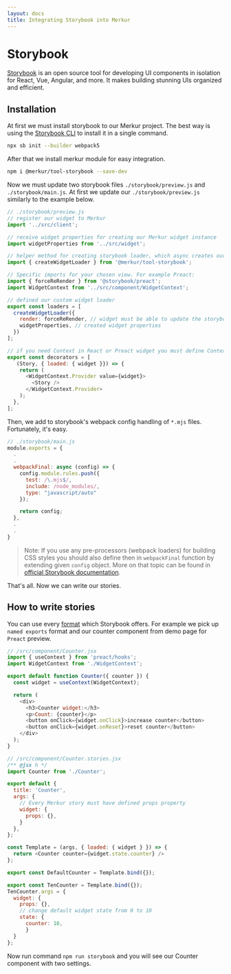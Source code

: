 ```yaml
---
layout: docs
title: Integrating Storybook into Merkur
---
```


# Storybook

[Storybook](https://storybook.js.org/) is an open source tool for developing UI components in isolation for React, Vue, Angular, and more. It makes building stunning UIs organized and efficient.

## Installation

At first we must install storybook to our Merkur project. The best way is using the [Storybook CLI](https://storybook.js.org/docs/react/get-started/install) to install it in a single command.

```bash
npx sb init --builder webpack5
```

After that we install merkur module for easy integration.

```bash
npm i @merkur/tool-storybook --save-dev
```

Now we must update two storybook files `./storybook/preview.js` and `./storybook/main.js`. At first we update our `./storybook/preview.js` similarly to the example below.

```javascript
// ./storybook/preview.js
// register our widget to Merkur
import '../src/client';

// receive widget properties for creating our Merkur widget instance
import widgetProperties from '../src/widget';

// helper method for creating storybook loader, which async creates our widget instance.
import { createWidgetLoader } from '@merkur/tool-storybook';

// Specific imports for your chosen view. For example Preact:
import { forceReRender } from '@storybook/preact';
import WidgetContext from '../src/component/WidgetContext';

// defined our custom widget loader
export const loaders = [
  createWidgetLoader({
    render: forceReRender, // widget must be able to update the storybook playground
    widgetProperties, // created widget properties
  })
];

// if you need Context in React or Preact widget you must define Context Provider.
export const decorators = [
   (Story, { loaded: { widget }}) => {
    return (
      <WidgetContext.Provider value={widget}>
        <Story />
      </WidgetContext.Provider>
    );
  },
];
```

Then, we add to storybook's webpack config handling of `*.mjs` files. Fortunately, it's easy.

```javascript
// ./storybook/main.js
module.exports = {
  .
  .
  webpackFinal: async (config) => {
    config.module.rules.push({
      test: /\.mjs$/,
      include: /node_modules/,
      type: "javascript/auto"
    });

    return config;
  },
  .
  .
}
```

> Note: If you use any pre-processors (webpack loaders) for building CSS styles you should also define then in `webpackFinal` function by extending given `config` object. More on that topic can be found in [official Storybook documentation](https://storybook.js.org/docs/react/configure/styling-and-css).

That's all. Now we can write our stories.

## How to write stories

You can use every [format](https://storybook.js.org/docs/react/writing-stories/introduction) which Storybook offers. For example we pick up `named exports` format and our counter component from demo page for `Preact` preview.

```javascript
// /src/component/Counter.jsx
import { useContext } from 'preact/hooks';
import WidgetContext from './WidgetContext';

export default function Counter({ counter }) {
  const widget = useContext(WidgetContext);

  return (
    <div>
      <h3>Counter widget:</h3>
      <p>Count: {counter}</p>
      <button onClick={widget.onClick}>increase counter</button>
      <button onClick={widget.onReset}>reset counter</button>
    </div>
  );
}

// /src/component/Counter.stories.jsx
/** @jsx h */
import Counter from './Counter';

export default {
  title: 'Counter',
  args: {
    // Every Merkur story must have defined props property
    widget: {
      props: {},
    }
  },
};

const Template = (args, { loaded: { widget } }) => {
  return <Counter counter={widget.state.counter} />
};

export const DefaultCounter = Template.bind({});

export const TenCounter = Template.bind({});
TenCounter.args = {
  widget: {
    props: {},
    // change default widget state from 0 to 10
    state: {
      counter: 10,
      }
  }
};
```

Now run command `npm run storybook` and you will see our Counter component with two settings.
